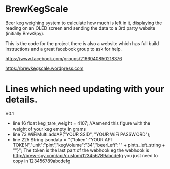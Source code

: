 # BrewKegScale
Beer keg weighing system to calculate how much is left in it, displaying the reading on an OLED screen and sending the data to a 3rd party website (initially BrewSpy).

This is the code for the project there is also a website which has full build instructions and a great facebook group to ask for help.

https://www.facebook.com/groups/2166040850218376

https://brewkegscale.wordpress.com



# Lines which need updating with your details.
V0.1
- line 16 float keg_tare_weight = 4107; //Aamend this figure with the weight of your keg empty in grams
- line 73 WiFiMulti.addAP("YOUR SSID", "YOUR WiFi PASSWORD");
- line 225 String jsondata = "{\"token\":\"YOUR API TOKEN\",\"unit\":\"pint\",\"kegVolume\":\"34\",\"beerLeft\":\"" + pints_left_string + "\"}";
   The token is the last part of the webhook eg the webhook is http://brew-spy.com/api/custom/123456789abcdefg you just need to copy in 123456789abcdefg
